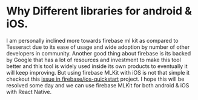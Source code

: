 # Why Different libraries for android & iOS.

I am personally inclined more towards firebase ml kit as compared to Tesseract due to its ease of usage and wide adoption by number of other developers in community. Another good thing about firebase is its backed by Google that has a lot of resources and investment to make this tool better and this tool is widely used inside its own products to eventually it will keep improving. But using firebase MLKit with iOS is not that simple it checkout this [issue in firebase/ios-quickstart](https://github.com/firebase/quickstart-ios/issues/487) project. I hope this will be resolved some day and we can use firebase MLKit for both android & iOS with React Native.

